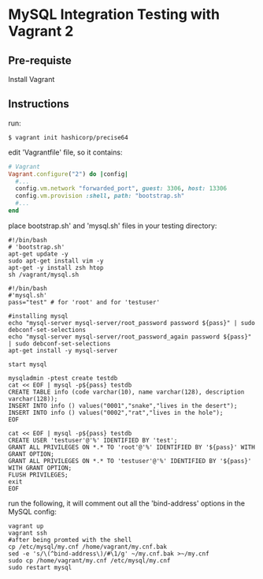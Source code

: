 
# MySQL Integration Testing with Vagrant 2 #

## Pre-requiste ##
Install Vagrant

## Instructions ##
run:
~~~
$ vagrant init hashicorp/precise64
~~~
edit 'Vagrantfile' file, so it contains:
~~~ruby
# Vagrant
Vagrant.configure("2") do |config|
  #...
  config.vm.network "forwarded_port", guest: 3306, host: 13306
  config.vm.provision :shell, path: "bootstrap.sh"
  #...
end
~~~


place bootstrap.sh' and 'mysql.sh' files in your testing directory:

~~~
#!/bin/bash
# 'bootstrap.sh'
apt-get update -y 
sudo apt-get install vim -y
apt-get -y install zsh htop
sh /vagrant/mysql.sh
~~~

~~~
#!/bin/bash
#'mysql.sh'
pass="test" # for 'root' and for 'testuser'

#installing mysql
echo "mysql-server mysql-server/root_password password ${pass}" | sudo debconf-set-selections
echo "mysql-server mysql-server/root_password_again password ${pass}" | sudo debconf-set-selections
apt-get install -y mysql-server

start mysql

mysqladmin -ptest create testdb
cat << EOF | mysql -p${pass} testdb
CREATE TABLE info (code varchar(10), name varchar(128), description varchar(128));
INSERT INTO info () values("0001","snake","lives in the desert");
INSERT INTO info () values("0002","rat","lives in the hole");
EOF

cat << EOF | mysql -p${pass} testdb
CREATE USER 'testuser'@'%' IDENTIFIED BY 'test';
GRANT ALL PRIVILEGES ON *.* TO 'root'@'%' IDENTIFIED BY '${pass}' WITH GRANT OPTION;
GRANT ALL PRIVILEGES ON *.* TO 'testuser'@'%' IDENTIFIED BY '${pass}' WITH GRANT OPTION;
FLUSH PRIVILEGES;
exit
EOF
~~~


run the following, it will comment out all the 'bind-address' options in the MySQL config:

~~~
vagrant up
vagrant ssh
#after being promted with the shell 
cp /etc/mysql/my.cnf /home/vagrant/my.cnf.bak
sed -e 's/\(^bind-address\)/#\1/g' ~/my.cnf.bak >~/my.cnf
sudo cp /home/vagrant/my.cnf /etc/mysql/my.cnf
sudo restart mysql
~~~
